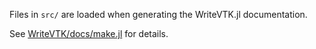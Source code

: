 Files in `src/` are loaded when generating the WriteVTK.jl documentation.

See [WriteVTK/docs/make.jl](https://github.com/JuliaVTK/WriteVTK.jl/tree/master/docs/make.jl) for details.

